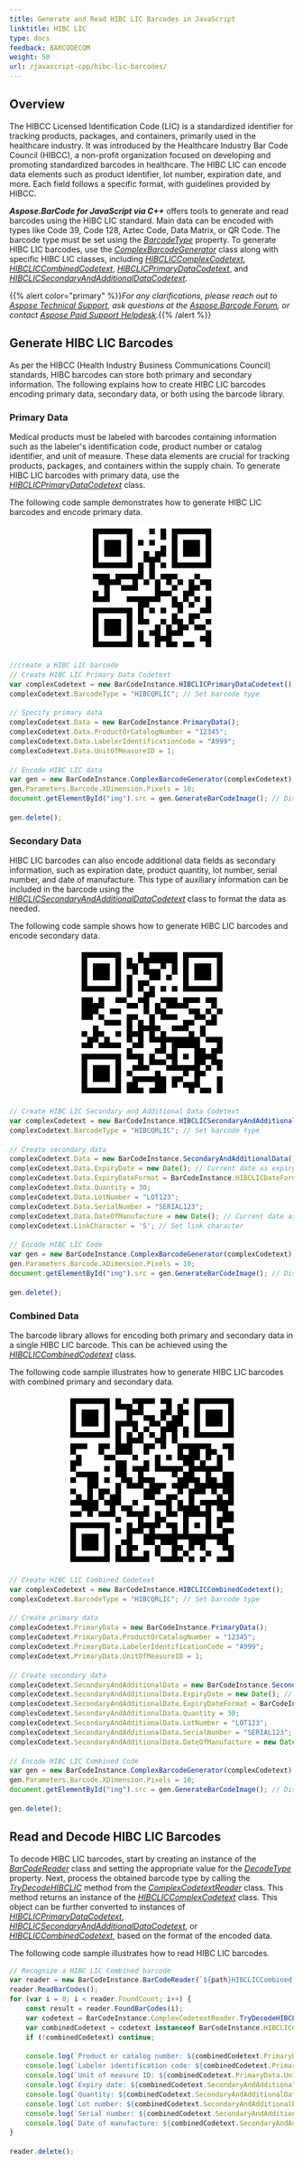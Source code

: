 ```yaml
---
title: Generate and Read HIBC LIC Barcodes in JavaScript
linktitle: HIBC LIC
type: docs
feedback: BARCODECOM
weight: 50
url: /javascript-cpp/hibc-lic-barcodes/
---
```


## **Overview**
The HIBCC Licensed Identification Code (LIC) is a standardized identifier for tracking products, packages, and containers, primarily used in the healthcare industry. It was introduced by the Healthcare Industry Bar Code Council (HIBCC), a non-profit organization focused on developing and promoting standardized barcodes in healthcare. The HIBC LIC can encode data elements such as product identifier, lot number, expiration date, and more. Each field follows a specific format, with guidelines provided by HIBCC.

***Aspose.BarCode for JavaScript via C++*** offers tools to generate and read barcodes using the HIBC LIC standard. Main data can be encoded with types like Code 39, Code 128, Aztec Code, Data Matrix, or QR Code. The barcode type must be set using the [*BarcodeType*](https://reference.aspose.com/barcode/javascript-cpp/aspose.barcode.generation/barcodegenerator/barcodetype/) property. To generate HIBC LIC barcodes, use the [*ComplexBarcodeGenerator*](https://reference.aspose.com/barcode/javascript-cpp/aspose.barcode.complexbarcode/complexbarcodegenerator/) class along with specific HIBC LIC classes, including [*HIBCLICComplexCodetext*](https://reference.aspose.com/barcode/javascript-cpp/aspose.barcode.complexbarcode/hibcliccomplexcodetext/), [*HIBCLICCombinedCodetext*](https://reference.aspose.com/barcode/javascript-cpp/aspose.barcode.complexbarcode/hibcliccombinedcodetext/), [*HIBCLICPrimaryDataCodetext*](https://reference.aspose.com/barcode/javascript-cpp/aspose.barcode.complexbarcode/hibcliccombinedcodetext/primarydata/), and [*HIBCLICSecondaryAndAdditionalDataCodetext*](https://reference.aspose.com/barcode/javascript-cpp/aspose.barcode.complexbarcode/hibcliccombinedcodetext/secondaryandadditionaldata/).

{{% alert color="primary" %}}*For any clarifications, please reach out to [Aspose Technical Support](/barcode/javascript-cpp/technical-support/), ask questions at the [Aspose.Barcode Forum](https://forum.aspose.com/c/barcode/13), or contact [Aspose Paid Support Helpdesk](https://helpdesk.aspose.com/).*{{% /alert %}}

## **Generate HIBC LIC Barcodes**
As per the HIBCC (Health Industry Business Communications Council) standards, HIBC barcodes can store both primary and secondary information. The following explains how to create HIBC LIC barcodes encoding primary data, secondary data, or both using the barcode library.

### **Primary Data**
Medical products must be labeled with barcodes containing information such as the labeler's identification code, product number or catalog identifier, and unit of measure. These data elements are crucial for tracking products, packages, and containers within the supply chain. To generate HIBC LIC barcodes with primary data, use the [*HIBCLICPrimaryDataCodetext*](https://reference.aspose.com/barcode/javascript-cpp/aspose.barcode.complexbarcode/hibcliccombinedcodetext/primarydata/) class.

The following code sample demonstrates how to generate HIBC LIC barcodes and encode primary data.


<p align="center"><img src="hibclicprimary.png"></p>

```javascript
//create a HIBC LIC barcode
// Create HIBC LIC Primary Data Codetext
var complexCodetext = new BarCodeInstance.HIBCLICPrimaryDataCodetext();
complexCodetext.BarcodeType = "HIBCQRLIC"; // Set barcode type

// Specify primary data
complexCodetext.Data = new BarCodeInstance.PrimaryData();
complexCodetext.Data.ProductOrCatalogNumber = "12345";
complexCodetext.Data.LabelerIdentificationCode = "A999";
complexCodetext.Data.UnitOfMeasureID = 1;

// Encode HIBC LIC data
var gen = new BarCodeInstance.ComplexBarcodeGenerator(complexCodetext);
gen.Parameters.Barcode.XDimension.Pixels = 10;
document.getElementById("img").src = gen.GenerateBarCodeImage(); // Display HIBC LIC barcode

gen.delete();

```

### **Secondary Data**
HIBC LIC barcodes can also encode additional data fields as secondary information, such as expiration date, product quantity, lot number, serial number, and date of manufacture. This type of auxiliary information can be included in the barcode using the [*HIBCLICSecondaryAndAdditionalDataCodetext*](https://reference.aspose.com/barcode/javascript-cpp/aspose.barcode.complexbarcode/hibcliccombinedcodetext/secondaryandadditionaldata/) class to format the data as needed.

The following code sample shows how to generate HIBC LIC barcodes and encode secondary data.


<p align="center"><img src="hibclicsecondary.png"></p>

```javascript
// Create HIBC LIC Secondary and Additional Data Codetext
var complexCodetext = new BarCodeInstance.HIBCLICSecondaryAndAdditionalDataCodetext();
complexCodetext.BarcodeType = "HIBCQRLIC"; // Set barcode type

// Create secondary data
complexCodetext.Data = new BarCodeInstance.SecondaryAndAdditionalData();
complexCodetext.Data.ExpiryDate = new Date(); // Current date as expiry date
complexCodetext.Data.ExpiryDateFormat = BarCodeInstance.HIBCLICDateFormat.MMDDYY;
complexCodetext.Data.Quantity = 30;
complexCodetext.Data.LotNumber = "LOT123";
complexCodetext.Data.SerialNumber = "SERIAL123";
complexCodetext.Data.DateOfManufacture = new Date(); // Current date as date of manufacture
complexCodetext.LinkCharacter = 'S'; // Set link character

// Encode HIBC LIC Code
var gen = new BarCodeInstance.ComplexBarcodeGenerator(complexCodetext);
gen.Parameters.Barcode.XDimension.Pixels = 10;
document.getElementById("img").src = gen.GenerateBarCodeImage(); // Display HIBC LIC barcode

gen.delete();

```

### **Combined Data**
The barcode library allows for encoding both primary and secondary data in a single HIBC LIC barcode. This can be achieved using the [*HIBCLICCombinedCodetext*](https://reference.aspose.com/barcode/javascript-cpp/aspose.barcode.complexbarcode/hibcliccombinedcodetext/) class.

The following code sample illustrates how to generate HIBC LIC barcodes with combined primary and secondary data.

<p align="center"><img src="hibcliccombined.png"></p>

```javascript
// Create HIBC LIC Combined Codetext
var complexCodetext = new BarCodeInstance.HIBCLICCombinedCodetext();
complexCodetext.BarcodeType = "HIBCQRLIC"; // Set barcode type

// Create primary data
complexCodetext.PrimaryData = new BarCodeInstance.PrimaryData();
complexCodetext.PrimaryData.ProductOrCatalogNumber = "12345";
complexCodetext.PrimaryData.LabelerIdentificationCode = "A999";
complexCodetext.PrimaryData.UnitOfMeasureID = 1;

// Create secondary data
complexCodetext.SecondaryAndAdditionalData = new BarCodeInstance.SecondaryAndAdditionalData();
complexCodetext.SecondaryAndAdditionalData.ExpiryDate = new Date(); // Current date as expiry date
complexCodetext.SecondaryAndAdditionalData.ExpiryDateFormat = BarCodeInstance.HIBCLICDateFormat.MMDDYY;
complexCodetext.SecondaryAndAdditionalData.Quantity = 30;
complexCodetext.SecondaryAndAdditionalData.LotNumber = "LOT123";
complexCodetext.SecondaryAndAdditionalData.SerialNumber = "SERIAL123";
complexCodetext.SecondaryAndAdditionalData.DateOfManufacture = new Date(); // Current date as date of manufacture

// Encode HIBC LIC Combined Code
var gen = new BarCodeInstance.ComplexBarcodeGenerator(complexCodetext);
gen.Parameters.Barcode.XDimension.Pixels = 10;
document.getElementById("img").src = gen.GenerateBarCodeImage(); // Display HIBC LIC combined barcode

gen.delete();

```


## Read and Decode HIBC LIC Barcodes
To decode HIBC LIC barcodes, start by creating an instance of the [*BarCodeReader*](https://reference.aspose.com/barcode/javascript-cpp/aspose.barcode.barcoderecognition/barcodereader/) class and setting the appropriate value for the [*DecodeType*](https://reference.aspose.com/barcode/javascript-cpp/aspose.barcode.barcoderecognition/decodetype/) property. Next, process the obtained barcode type by calling the [*TryDecodeHIBCLIC*](https://reference.aspose.com/barcode/javascript-cpp/aspose.barcode.complexbarcode/complexcodetextreader/trydecodehibclic/) method from the [*ComplexCodetextReader*](https://reference.aspose.com/barcode/javascript-cpp/aspose.barcode.complexbarcode/complexcodetextreader/) class. This method returns an instance of the [*HIBCLICComplexCodetext*](https://reference.aspose.com/barcode/javascript-cpp/aspose.barcode.complexbarcode/hibcliccomplexcodetext/) class. This object can be further converted to instances of [*HIBCLICPrimaryDataCodetext*](https://reference.aspose.com/barcode/javascript-cpp/aspose.barcode.complexbarcode/hibclicprimarydatacodetext/), [*HIBCLICSecondaryAndAdditionalDataCodetext*](https://reference.aspose.com/barcode/javascript-cpp/aspose.barcode.complexbarcode/hibclicsecondaryandadditionaldatacodetext/), or [*HIBCLICCombinedCodetext*](https://reference.aspose.com/barcode/javascript-cpp/aspose.barcode.complexbarcode/hibcliccombinedcodetext/), based on the format of the encoded data.

The following code sample illustrates how to read HIBC LIC barcodes.


```javascript
// Recognize a HIBC LIC Combined barcode
var reader = new BarCodeInstance.BarCodeReader(`${path}HIBCLICCombined.png`, "HIBCQRLIC");
reader.ReadBarCodes();
for (var i = 0; i < reader.FoundCount; i++) {
    const result = reader.FoundBarCodes(i);
    var codetext = BarCodeInstance.ComplexCodetextReader.TryDecodeHIBCLIC(result.CodeText);
    var combinedCodetext = codetext instanceof BarCodeInstance.HIBCLICCombinedCodetext ? codetext : null;
    if (!combinedCodetext) continue;

    console.log(`Product or catalog number: ${combinedCodetext.PrimaryData.ProductOrCatalogNumber}`);
    console.log(`Labeler identification code: ${combinedCodetext.PrimaryData.LabelerIdentificationCode}`);
    console.log(`Unit of measure ID: ${combinedCodetext.PrimaryData.UnitOfMeasureID}`);
    console.log(`Expiry date: ${combinedCodetext.SecondaryAndAdditionalData.ExpiryDate}`);
    console.log(`Quantity: ${combinedCodetext.SecondaryAndAdditionalData.Quantity}`);
    console.log(`Lot number: ${combinedCodetext.SecondaryAndAdditionalData.LotNumber}`);
    console.log(`Serial number: ${combinedCodetext.SecondaryAndAdditionalData.SerialNumber}`);
    console.log(`Date of manufacture: ${combinedCodetext.SecondaryAndAdditionalData.DateOfManufacture}`);
}

reader.delete();

```